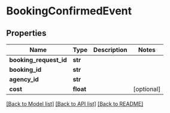 # BookingConfirmedEvent

## Properties
Name | Type | Description | Notes
------------ | ------------- | ------------- | -------------
**booking_request_id** | **str** |  | 
**booking_id** | **str** |  | 
**agency_id** | **str** |  | 
**cost** | **float** |  | [optional] 

[[Back to Model list]](../README.md#documentation-for-models) [[Back to API list]](../README.md#documentation-for-api-endpoints) [[Back to README]](../README.md)


